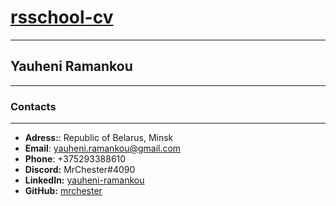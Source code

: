 # [rsschool-cv](https://mrchester.github.io/rsschool-cv/cv)

---

## Yauheni Ramankou

---

### Contacts

---

- **Adress:**: Republic of Belarus, Minsk
- **Email**: yauheni.ramankou@gmail.com
- **Phone**:   +375293388610
- **Discord:** MrChester#4090
- **LinkedIn:** [yauheni-ramankou](www.linkedin.com/in/yauheni-ramankou)
- **GitHub:** [mrchester](https://github.com/MrChester)
